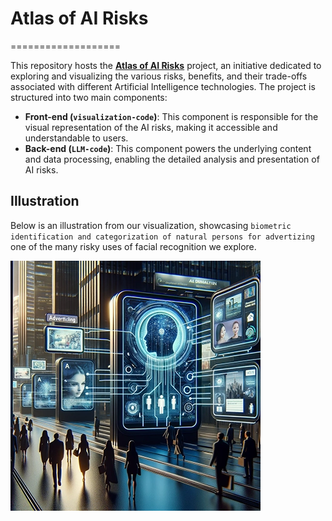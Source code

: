 # Atlas of AI Risks
===================

This repository hosts the **[Atlas of AI Risks](https://social-dynamics.net/ai-risk-mapping-visualization2/)** project, an initiative dedicated to exploring and visualizing the various risks, benefits, and their trade-offs associated with different Artificial Intelligence technologies. The project is structured into two main components:

*   **Front-end (`visualization-code`)**: This component is responsible for the visual representation of the AI risks, making it accessible and understandable to users.
*   **Back-end (`LLM-code`)**: This component powers the underlying content and data processing, enabling the detailed analysis and presentation of AI risks.

Illustration
------------

Below is an illustration from our visualization, showcasing `biometric identification and categorization of natural persons for advertizing` one of the many risky uses of facial recognition we explore.

![AI Risks Illustration](https://raw.githubusercontent.com/sanja7s/Atlas_of_AI_Risks/main/visualization-code/assets/3.webp)





